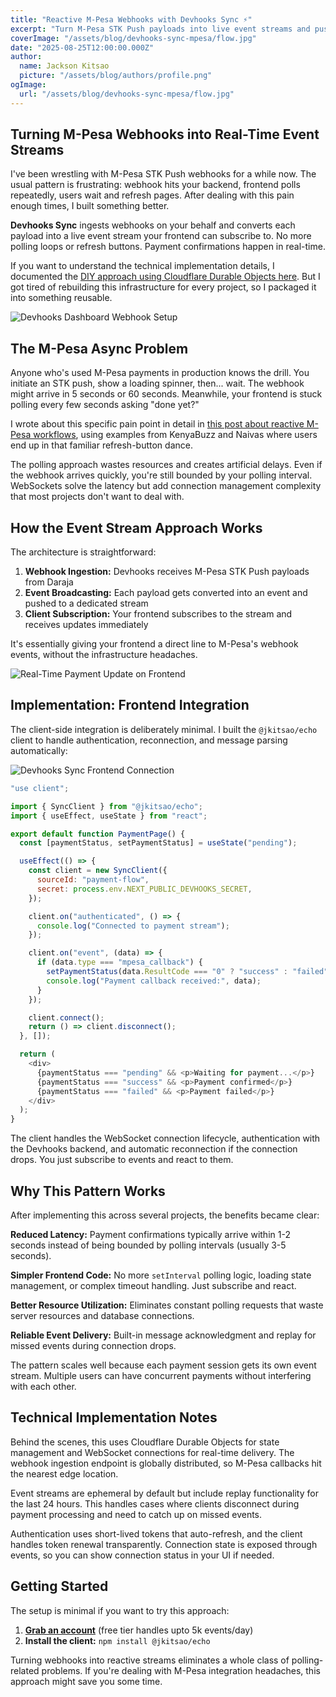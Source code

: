 ```yaml
---
title: "Reactive M-Pesa Webhooks with Devhooks Sync ⚡"
excerpt: "Turn M-Pesa STK Push payloads into live event streams and push updates to your frontend instantly with Devhooks Sync."
coverImage: "/assets/blog/devhooks-sync-mpesa/flow.jpg"
date: "2025-08-25T12:00:00.000Z"
author:
  name: Jackson Kitsao
  picture: "/assets/blog/authors/profile.png"
ogImage:
  url: "/assets/blog/devhooks-sync-mpesa/flow.jpg"
---
```


## Turning M-Pesa Webhooks into Real-Time Event Streams

I've been wrestling with M-Pesa STK Push webhooks for a while now. The usual pattern is frustrating: webhook hits your backend, frontend polls repeatedly, users wait and refresh pages. After dealing with this pain enough times, I built something better.

**Devhooks Sync** ingests webhooks on your behalf and converts each payload into a live event stream your frontend can subscribe to. No more polling loops or refresh buttons. Payment confirmations happen in real-time.

If you want to understand the technical implementation details, I documented the [DIY approach using Cloudflare Durable Objects here](https://blog.devhooks.live/posts/mpesa-cloudflare-durable-reactive). But I got tired of rebuilding this infrastructure for every project, so I packaged it into something reusable.

![Devhooks Dashboard Webhook Setup](/assets/blog/devhooks-sync-mpesa/hook-sync.jpg)

## The M-Pesa Async Problem

Anyone who's used M-Pesa payments in production knows the drill. You initiate an STK push, show a loading spinner, then... wait. The webhook might arrive in 5 seconds or 60 seconds. Meanwhile, your frontend is stuck polling every few seconds asking "done yet?"

I wrote about this specific pain point in detail in [this post about reactive M-Pesa workflows](https://blog.devhooks.live/posts/reactive-mpesa-stk-webhooks), using examples from KenyaBuzz and Naivas where users end up in that familiar refresh-button dance.

The polling approach wastes resources and creates artificial delays. Even if the webhook arrives quickly, you're still bounded by your polling interval. WebSockets solve the latency but add connection management complexity that most projects don't want to deal with.

## How the Event Stream Approach Works

The architecture is straightforward:

1. **Webhook Ingestion:** Devhooks receives M-Pesa STK Push payloads from Daraja
2. **Event Broadcasting:** Each payload gets converted into an event and pushed to a dedicated stream
3. **Client Subscription:** Your frontend subscribes to the stream and receives updates immediately

It's essentially giving your frontend a direct line to M-Pesa's webhook events, without the infrastructure headaches.

![Real-Time Payment Update on Frontend](/assets/blog/devhooks-sync-mpesa/flow.jpg)

## Implementation: Frontend Integration

The client-side integration is deliberately minimal. I built the `@jkitsao/echo` client to handle authentication, reconnection, and message parsing automatically:

![Devhooks Sync Frontend Connection](/assets/blog/devhooks-sync-mpesa/sync.png)

```javascript
"use client";

import { SyncClient } from "@jkitsao/echo";
import { useEffect, useState } from "react";

export default function PaymentPage() {
  const [paymentStatus, setPaymentStatus] = useState("pending");

  useEffect(() => {
    const client = new SyncClient({
      sourceId: "payment-flow",
      secret: process.env.NEXT_PUBLIC_DEVHOOKS_SECRET,
    });

    client.on("authenticated", () => {
      console.log("Connected to payment stream");
    });

    client.on("event", (data) => {
      if (data.type === "mpesa_callback") {
        setPaymentStatus(data.ResultCode === "0" ? "success" : "failed");
        console.log("Payment callback received:", data);
      }
    });

    client.connect();
    return () => client.disconnect();
  }, []);

  return (
    <div>
      {paymentStatus === "pending" && <p>Waiting for payment...</p>}
      {paymentStatus === "success" && <p>Payment confirmed</p>}
      {paymentStatus === "failed" && <p>Payment failed</p>}
    </div>
  );
}
```

The client handles the WebSocket connection lifecycle, authentication with the Devhooks backend, and automatic reconnection if the connection drops. You just subscribe to events and react to them.

## Why This Pattern Works

After implementing this across several projects, the benefits became clear:

**Reduced Latency:** Payment confirmations typically arrive within 1-2 seconds instead of being bounded by polling intervals (usually 3-5 seconds).

**Simpler Frontend Code:** No more `setInterval` polling logic, loading state management, or complex timeout handling. Just subscribe and react.

**Better Resource Utilization:** Eliminates constant polling requests that waste server resources and database connections.

**Reliable Event Delivery:** Built-in message acknowledgment and replay for missed events during connection drops.

The pattern scales well because each payment session gets its own event stream. Multiple users can have concurrent payments without interfering with each other.

## Technical Implementation Notes

Behind the scenes, this uses Cloudflare Durable Objects for state management and WebSocket connections for real-time delivery. The webhook ingestion endpoint is globally distributed, so M-Pesa callbacks hit the nearest edge location.

Event streams are ephemeral by default but include replay functionality for the last 24 hours. This handles cases where clients disconnect during payment processing and need to catch up on missed events.

Authentication uses short-lived tokens that auto-refresh, and the client handles token renewal transparently. Connection state is exposed through events, so you can show connection status in your UI if needed.

## Getting Started

The setup is minimal if you want to try this approach:

1. **[Grab an account](https://devhooks.live)** (free tier handles upto 5k events/day)
2. **Install the client:** `npm install @jkitsao/echo`
   <!-- 3. **[Follow the integration guide](https://docs.devhooks.live/quickstart/mpesa)** -->
   <!--
   The [GitHub examples repo](https://github.com/devhooks-live/examples) has working implementations for Next.js, React, and vanilla JavaScript if you want to see the full flow.

   -->

<!-- **[Documentation](https://docs.devhooks.live)** | **[Examples](https://github.com/devhooks-live/examples)** | **[Discord](https://discord.gg/devhooks)** -->

Turning webhooks into reactive streams eliminates a whole class of polling-related problems. If you're dealing with M-Pesa integration headaches, this approach might save you some time.
